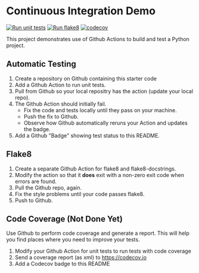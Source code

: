 Continuous Integration Demo
===========================
[![Run unit tests](https://github.com/BioB3/ci-demo/actions/workflows/python-unittest.yml/badge.svg)](https://github.com/BioB3/ci-demo/actions/workflows/python-unittest.yml)
[![Run flake8](https://github.com/BioB3/ci-demo/actions/workflows/run-flake8.yml/badge.svg)](https://github.com/BioB3/ci-demo/actions/workflows/run-flake8.yml)
[![codecov](https://codecov.io/github/BioB3/ci-demo/graph/badge.svg?token=5Y57BBN2X3)](https://codecov.io/github/BioB3/ci-demo)

This project demonstrates use of Github Actions to build and test a Python project.  

## Automatic Testing

1. Create a repository on Github containing this starter code
2. Add a Github Action to run unit tests.
3. Pull from Github so your local repositry has the action (update your local repo).
4. The Github Action should initially fail.
   - Fix the code and tests locally until they pass on your machine.
   - Push the fix to Github.
   - Observe how Github automatically reruns your Action and updates the badge.
5. Add a Github "Badge" showing test status to this README.


## Flake8

1. Create a separate Github Action for flake8 and flake8-docstrings.
2. Modify the action so that it **does** exit with a non-zero exit code when errors are found.
3. Pull the Github repo, again.
4. Fix the style problems until your code passes flake8.
5. Push to Github.

## Code Coverage (Not Done Yet)

Use Github to perform code coverage and generate a report.
This will help you find places where you need to improve your tests.

1. Modify your Github Action for unit tests to run tests with code coverage
2. Send a coverage report (as xml) to <https://codecov.io>
3. Add a Codecov badge to this README


